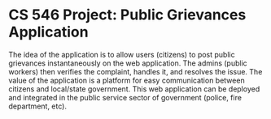 # CS 546 Project: Public Grievances Application

The idea of the application is to allow users (citizens) to post public grievances instantaneously on the web application. The admins (public workers) then verifies the complaint, handles it, and resolves the issue. The value of the application is a platform for easy communication between citizens and local/state government.  This web application can be deployed and integrated in the public service sector of government (police, fire department, etc).
